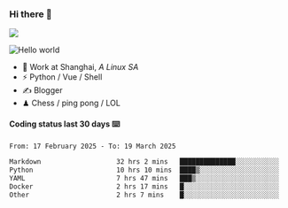 ### Hi there 👋
![](https://komarev.com/ghpvc/?username=Xuhandsome)


<img src="https://github-readme-stats.vercel.app/api?username=XuHandsome&show_icons=true&theme=merko" alt="Hello world">

<br/>

- 🍻  Work at Shanghai, _A Linux SA_
- ⚡  Python / Vue / Shell
- ✍️  Blogger
- ♟  Chess / ping pong / LOL

#### Coding status last 30 days ⌨️

<!--START_SECTION:waka-->

```txt
From: 17 February 2025 - To: 19 March 2025

Markdown                   32 hrs 2 mins   ██████████████░░░░░░░░░░░   56.54 %
Python                     10 hrs 10 mins  ████▒░░░░░░░░░░░░░░░░░░░░   17.96 %
YAML                       7 hrs 47 mins   ███▒░░░░░░░░░░░░░░░░░░░░░   13.74 %
Docker                     2 hrs 17 mins   █░░░░░░░░░░░░░░░░░░░░░░░░   04.05 %
Other                      2 hrs 7 mins    █░░░░░░░░░░░░░░░░░░░░░░░░   03.74 %
```

<!--END_SECTION:waka-->
